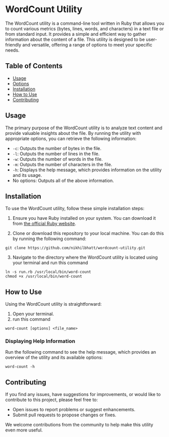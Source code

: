 # WordCount Utility

The WordCount utility is a command-line tool written in Ruby that allows you to count various metrics (bytes, lines, words, and characters) in a text file or from standard input. It provides a simple and efficient way to gather information about the content of a file. This utility is designed to be user-friendly and versatile, offering a range of options to meet your specific needs.

## Table of Contents

- [Usage](#usage)
- [Options](#options)
- [Installation](#installation)
- [How to Use](#how-to-use)
- [Contributing](#contributing)

## Usage

The primary purpose of the WordCount utility is to analyze text content and provide valuable insights about the file. By running the utility with appropriate options, you can retrieve the following information:

- `-c`: Outputs the number of bytes in the file.
- `-l`: Outputs the number of lines in the file.
- `-w`: Outputs the number of words in the file.
- `-m`: Outputs the number of characters in the file.
- `-h`: Displays the help message, which provides information on the utility and its usage.
- No options: Outputs all of the above information.

## Installation

To use the WordCount utility, follow these simple installation steps:

1. Ensure you have Ruby installed on your system. You can download it from [the official Ruby website](https://www.ruby-lang.org/en/documentation/installation/).

2. Clone or download this repository to your local machine. You can do this by running the following command:

```
git clone https://github.com/nikhilbhatt/wordcount-utility.git
```

3. Navigate to the directory where the WordCount utility is located using your terminal and run this command

```
ln -s run.rb /usr/local/bin/word-count
chmod +x /usr/local/bin/word-count
```

## How to Use

Using the WordCount utility is straightforward:

1. Open your terminal.
2. run this command

```
word-count [options] <file_name>
```

### Displaying Help Information

Run the following command to see the help message, which provides an overview of the utility and its available options:
```
word-count -h
```

## Contributing

If you find any issues, have suggestions for improvements, or would like to contribute to this project, please feel free to:

- Open issues to report problems or suggest enhancements.
- Submit pull requests to propose changes or fixes.

We welcome contributions from the community to help make this utility even more useful.
